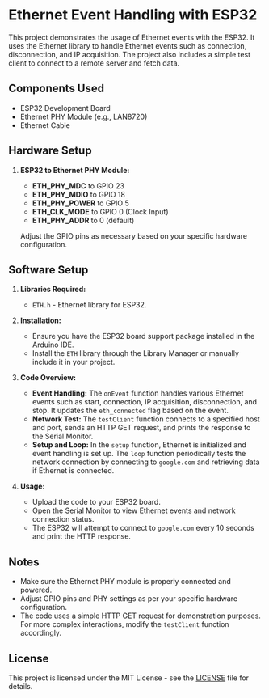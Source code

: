 # Ethernet Event Handling with ESP32

This project demonstrates the usage of Ethernet events with the ESP32. It uses the Ethernet library to handle Ethernet events such as connection, disconnection, and IP acquisition. The project also includes a simple test client to connect to a remote server and fetch data.

## Components Used
- ESP32 Development Board
- Ethernet PHY Module (e.g., LAN8720)
- Ethernet Cable

## Hardware Setup
1. **ESP32 to Ethernet PHY Module:**
   - **ETH_PHY_MDC** to GPIO 23
   - **ETH_PHY_MDIO** to GPIO 18
   - **ETH_PHY_POWER** to GPIO 5
   - **ETH_CLK_MODE** to GPIO 0 (Clock Input)
   - **ETH_PHY_ADDR** to 0 (default)
   
   Adjust the GPIO pins as necessary based on your specific hardware configuration.

## Software Setup
1. **Libraries Required:**
   - `ETH.h` - Ethernet library for ESP32.

2. **Installation:**
   - Ensure you have the ESP32 board support package installed in the Arduino IDE.
   - Install the `ETH` library through the Library Manager or manually include it in your project.

3. **Code Overview:**
   - **Event Handling:** The `onEvent` function handles various Ethernet events such as start, connection, IP acquisition, disconnection, and stop. It updates the `eth_connected` flag based on the event.
   - **Network Test:** The `testClient` function connects to a specified host and port, sends an HTTP GET request, and prints the response to the Serial Monitor.
   - **Setup and Loop:** In the `setup` function, Ethernet is initialized and event handling is set up. The `loop` function periodically tests the network connection by connecting to `google.com` and retrieving data if Ethernet is connected.

4. **Usage:**
   - Upload the code to your ESP32 board.
   - Open the Serial Monitor to view Ethernet events and network connection status.
   - The ESP32 will attempt to connect to `google.com` every 10 seconds and print the HTTP response.

## Notes
- Make sure the Ethernet PHY module is properly connected and powered.
- Adjust GPIO pins and PHY settings as per your specific hardware configuration.
- The code uses a simple HTTP GET request for demonstration purposes. For more complex interactions, modify the `testClient` function accordingly.

## License
This project is licensed under the MIT License - see the [LICENSE](LICENSE) file for details.

